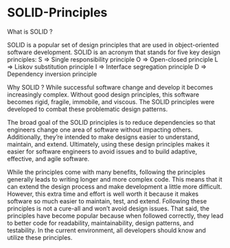 # SOLID-Principles

What is SOLID ?

SOLID is a popular set of design principles that are used in object-oriented software development.
SOLID is an acronym that stands for five key design principles:
S => Single responsibility principle
O => Open-closed principle
L => Liskov substitution principle
I => Interface segregation principle
D => Dependency inversion principle

Why SOLID ?
While successful software change and develop it becomes increasingly complex.
Without good design principles, this software becomes rigid, fragile, immobile, and viscous.
The SOLID principles were developed to combat these problematic design patterns.

The broad goal of the SOLID principles is to reduce dependencies so that engineers change one area of software without impacting others.
Additionally, they’re intended to make designs easier to understand, maintain, and extend.
Ultimately, using these design principles makes it easier for software engineers to avoid issues and to build adaptive, effective, and agile software.

While the principles come with many benefits, following the principles generally leads to writing longer and more complex code.
This means that it can extend the design process and make development a little more difficult.
However, this extra time and effort is well worth it because it makes software so much easier to maintain, test, and extend.
Following these principles is not a cure-all and won’t avoid design issues.
That said, the principles have become popular because when followed correctly, they lead to better code for readability, maintainability, design patterns, and testability.
In the current environment, all developers should know and utilize these principles.
